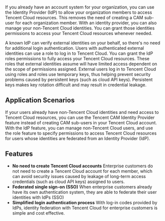 If you already have an account system for your organization, you can use the Identity Provider (IdP) to allow your organization members to access Tencent Cloud resources. This removes the need of creating a CAM sub-user for each organization member. With an identity provider, you can also manage your non-Tencent Cloud identities. You can grant those identities permissions to access your Tencent Cloud resources whenever needed.

A known IdP can verify external identities on your behalf, so there's no need for additional login authentication. Users with authenticated external identities can use a role to log in to Tencent Cloud. You can grant the IdP roles permissions to fully access your Tencent Cloud resources. These roles that external identities assume will have limited access dependent on the scope of permissions assigned. External users log in to Tencent Cloud using roles and roles use temporary keys, thus helping prevent security problems caused by persistent keys (such as cloud API keys). Persistent keys makes key rotation difficult and may result in credential leakage.

## Application Scenarios

If your users already have non-Tencent Cloud identities and need access to Tencent Cloud resources, you can use the Tencent CAM Identity Provider feature instead of creating CAM sub-users in your Tencent Cloud account. With the IdP feature, you can manage non-Tencent Cloud users, and use the role feature to specify permissions to access Tencent Cloud resources for users whose identities are federated from an Identity Provider (IdP).

## Features

- **No need to create Tencent Cloud accounts**
Enterprise customers do not need to create a Tencent Cloud account for each member, which can avoid security issues caused by leakage of long-term access credentials (such as cloud API keys) assigned to users.
- **Federated single sign-on (SSO)**
When enterprise customers already have its own authentication system, they are able to federate their user identities with IdPs (SSO)
- **Simplified login authentication process**
With log-in codes provided by IdPs, identity federation with Tencent Cloud for enterprise customers is simple and cost effective.



